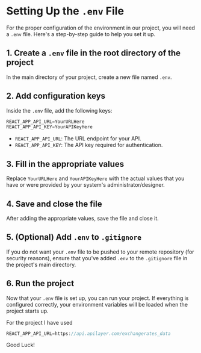 # Setting Up the `.env` File

For the proper configuration of the environment in our project, you will need a `.env` file. Here's a step-by-step guide to help you set it up.

## 1. Create a `.env` file in the root directory of the project

In the main directory of your project, create a new file named `.env`.

## 2. Add configuration keys

Inside the `.env` file, add the following keys:


```javascript
REACT_APP_API_URL=YourURLHere
REACT_APP_API_KEY=YourAPIKeyHere
```



- `REACT_APP_API_URL`: The URL endpoint for your API.
- `REACT_APP_API_KEY`: The API key required for authentication.

## 3. Fill in the appropriate values

Replace `YourURLHere` and `YourAPIKeyHere` with the actual values that you have or were provided by your system's administrator/designer.

## 4. Save and close the file

After adding the appropriate values, save the file and close it.

## 5. (Optional) Add `.env` to `.gitignore`

If you do not want your `.env` file to be pushed to your remote repository (for security reasons), ensure that you've added `.env` to the `.gitignore` file in the project's main directory.

## 6. Run the project

Now that your `.env` file is set up, you can run your project. If everything is configured correctly, your environment variables will be loaded when the project starts up.


For the project I have used 
```javascript
REACT_APP_API_URL=https://api.apilayer.com/exchangerates_data
```


Good Luck!
